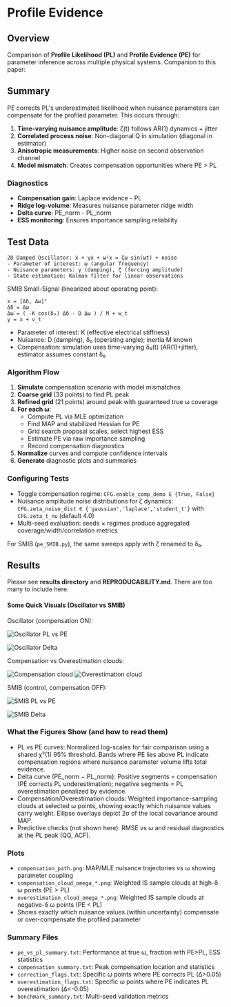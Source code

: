 # Profile Evidence

## Overview

Comparison of **Profile Likelihood (PL)** and **Profile Evidence (PE)** for parameter inference across multiple physical systems. Companion to this paper:

## Summary

PE corrects PL's underestimated likelihood when nuisance parameters can compensate for the profiled parameter. This occurs through:

1. **Time-varying nuisance amplitude**: ζ(t) follows AR(1) dynamics + jitter
2. **Correlated process noise**: Non-diagonal Q in simulation (diagonal in estimator)
3. **Anisotropic measurements**: Higher noise on second observation channel
4. **Model mismatch**: Creates compensation opportunities where PE > PL

### Diagnostics
- **Compensation gain**: Laplace evidence - PL
- **Ridge log-volume**: Measures nuisance parameter ridge width
- **Delta curve**: PE_norm - PL_norm
- **ESS monitoring**: Ensures importance sampling reliability

## Test Data
```
2D Damped Oscillator: ẍ + γẋ + ω²x = ζω sin(ωt) + noise
- Parameter of interest: ω (angular frequency)
- Nuisance parameters: γ (damping), ζ (forcing amplitude)
- State estimation: Kalman filter for linear observations
```

SMIB Small-Signal (linearized about operating point):
```
x = [Δδ, Δω]ᵀ
Δδ̇ = Δω
Δω̇ = ( -K cos(δ₀) Δδ - D Δω ) / M + w_t
y = x + v_t
```
- Parameter of interest: K (effective electrical stiffness)
- Nuisance: D (damping), δ₀ (operating angle); inertia M known
- Compensation: simulation uses time-varying δ₀(t) (AR(1)+jitter), estimator assumes constant δ₀

### Algorithm Flow
1. **Simulate** compensation scenario with model mismatches
2. **Coarse grid** (33 points) to find PL peak
3. **Refined grid** (21 points) around peak with guaranteed true ω coverage
4. **For each ω**:
   - Compute PL via MLE optimization
   - Find MAP and stabilized Hessian for PE
   - Grid search proposal scales, select highest ESS
   - Estimate PE via raw importance sampling
   - Record compensation diagnostics
5. **Normalize** curves and compute confidence intervals
6. **Generate** diagnostic plots and summaries

### Configuring Tests
- Toggle compensation regime: `CFG.enable_comp_demo ∈ {True, False}`
- Nuisance amplitude noise distributions for ζ dynamics: `CFG.zeta_noise_dist ∈ {'gaussian','laplace','student_t'}` with `CFG.zeta_t_nu` (default 4.0)
- Multi-seed evaluation: seeds × regimes produce aggregated coverage/width/correlation metrics

For SMIB (`pe_SMIB.py`), the same sweeps apply with ζ renamed to δ₀.

## Results

Please see **results directory** and **REPRODUCABILITY.md**. There are too many to include here.

#### Some Quick Visuals (Oscillator vs SMIB)

Oscillator (compensation ON):

![Oscillator PL vs PE](readme_assets/oscillator_s0_True_gaussian_bulletproof_pe_results.png)

![Oscillator Delta](readme_assets/oscillator_s0_True_gaussian_pl_pe_delta.png)

Compensation vs Overestimation clouds:

![Compensation cloud](readme_assets/oscillator_s0_True_gaussian_compensation_cloud_omega_1.845.png)
![Overestimation cloud](readme_assets/oscillator_s0_True_gaussian_overestimation_cloud_omega_1.965.png)

SMIB (control, compensation OFF):

![SMIB PL vs PE](readme_assets/smib_s3_False_gaussian_bulletproof_pe_results.png)

![SMIB Delta](readme_assets/smib_s3_False_gaussian_pl_pe_delta.png)

### What the Figures Show (and how to read them)

- PL vs PE curves: Normalized log-scales for fair comparison using a shared χ²(1) 95% threshold. Bands where PE lies above PL indicate compensation regions where nuisance parameter volume lifts total evidence.
- Delta curve (PE_norm − PL_norm): Positive segments = compensation (PE corrects PL underestimation); negative segments = PL overestimation penalized by evidence.
- Compensation/Overestimation clouds: Weighted importance-sampling clouds at selected ω points, showing exactly which nuisance values carry weight. Ellipse overlays depict 2σ of the local covariance around MAP.
- Predictive checks (not shown here): RMSE vs ω and residual diagnostics at the PL peak (QQ, ACF).

### Plots
- `compensation_path.png`: MAP/MLE nuisance trajectories vs ω showing parameter coupling
- `compensation_cloud_omega_*.png`: Weighted IS sample clouds at high-δ ω points (PE > PL)
- `overestimation_cloud_omega_*.png`: Weighted IS sample clouds at negative-δ ω points (PE < PL)
- Shows exactly which nuisance values (within uncertainty) compensate or over-compensate the profiled parameter

### Summary Files
- `pe_vs_pl_summary.txt`: Performance at true ω, fraction with PE>PL, ESS statistics
- `compensation_summary.txt`: Peak compensation location and statistics
- `correction_flags.txt`: Specific ω points where PE corrects PL (Δ>0.05)
- `overestimation_flags.txt`: Specific ω points where PE indicates PL overestimation (Δ<-0.05)
- `benchmark_summary.txt`: Multi-seed validation metrics


